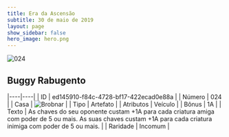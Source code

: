 ```yaml
---
title: Era da Ascensão
subtitle: 30 de maio de 2019
layout: page
show_sidebar: false
hero_image: hero.png
---
```


![024](https://cdn.keyforgegame.com/media/card_front/pt/435_024_F55P3M5JM5MW_pt.png)

## Buggy Rabugento

|----|----|
| ID | ed145910-f84c-4728-bf17-422ecad0e88a |
| Número | 024 |
| Casa | ![Brobnar](https://archonarcana.com/images/thumb/e/e0/Brobnar.png/22px-Brobnar.png "Brobnar") |
| Tipo | Artefato |
| Atributos | Veículo |
| Bônus | 1A |
| Texto | As chaves do seu oponente custam +1A para cada criatura amiga com poder de 5 ou mais. As suas chaves custam +1A para cada  criatura inimiga com poder de 5 ou mais. |
| Raridade | Incomum |
